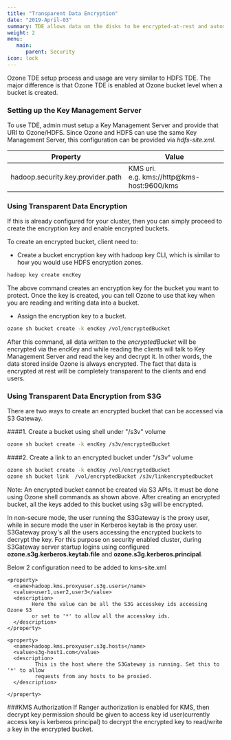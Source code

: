 ```yaml
---
title: "Transparent Data Encryption"
date: "2019-April-03"
summary: TDE allows data on the disks to be encrypted-at-rest and automatically decrypted during access. 
weight: 2
menu:
   main:
      parent: Security
icon: lock
---
```

<!---
  Licensed to the Apache Software Foundation (ASF) under one or more
  contributor license agreements.  See the NOTICE file distributed with
  this work for additional information regarding copyright ownership.
  The ASF licenses this file to You under the Apache License, Version 2.0
  (the "License"); you may not use this file except in compliance with
  the License.  You may obtain a copy of the License at

      http://www.apache.org/licenses/LICENSE-2.0

  Unless required by applicable law or agreed to in writing, software
  distributed under the License is distributed on an "AS IS" BASIS,
  WITHOUT WARRANTIES OR CONDITIONS OF ANY KIND, either express or implied.
  See the License for the specific language governing permissions and
  limitations under the License.
-->

Ozone TDE setup process and usage are very similar to HDFS TDE.
The major difference is that Ozone TDE is enabled at Ozone bucket level
when a bucket is created.

### Setting up the Key Management Server

To use TDE, admin must setup a Key Management Server and provide that URI to
Ozone/HDFS. Since Ozone and HDFS can use the same Key Management Server, this
 configuration can be provided via *hdfs-site.xml*.

Property| Value
-----------------------------------|-----------------------------------------
hadoop.security.key.provider.path  | KMS uri. <br> e.g. kms://http@kms-host:9600/kms

### Using Transparent Data Encryption
If this is already configured for your cluster, then you can simply proceed
to create the encryption key and enable encrypted buckets.

To create an encrypted bucket, client need to:

   * Create a bucket encryption key with hadoop key CLI, which is similar to
  how you would use HDFS encryption zones.

  ```bash
  hadoop key create encKey
  ```
  The above command creates an encryption key for the bucket you want to protect.
  Once the key is created, you can tell Ozone to use that key when you are
  reading and writing data into a bucket.

   * Assign the encryption key to a bucket.

  ```bash
  ozone sh bucket create -k encKey /vol/encryptedBucket
  ```

After this command, all data written to the _encryptedBucket_ will be encrypted
via the encKey and while reading the clients will talk to Key Management
Server and read the key and decrypt it. In other words, the data stored
inside Ozone is always encrypted. The fact that data is encrypted at rest
will be completely transparent to the clients and end users.

### Using Transparent Data Encryption from S3G

There are two ways to create an encrypted bucket that can be accessed via S3 Gateway.

####1. Create a bucket using shell under "/s3v" volume

  ```bash
  ozone sh bucket create -k encKey /s3v/encryptedBucket
  ```
####2. Create a link to an encrypted bucket under "/s3v" volume

  ```bash
  ozone sh bucket create -k encKey /vol/encryptedBucket
  ozone sh bucket link  /vol/encryptedBucket /s3v/linkencryptedbucket
  ```
Note: An encrypted bucket cannot be created via S3 APIs. It must be done using Ozone shell commands as shown above.
After creating an encrypted bucket, all the keys added to this bucket using s3g will be encrypted.

In non-secure mode, the user running the S3Gateway is the proxy user, 
while in secure mode the user in Kerberos keytab is the proxy user. 
S3Gateway proxy's all the users accessing the encrypted buckets to decrypt the key. 
For this purpose on security enabled cluster, during S3Gateway server startup 
logins using configured 
**ozone.s3g.kerberos.keytab.file**  and **ozone.s3g.kerberos.principal**. 

Below 2 configuration need to be added to kms-site.xml

```
<property>
  <name>hadoop.kms.proxyuser.s3g.users</name>
  <value>user1,user2,user3</value>
  <description>
        Here the value can be all the S3G accesskey ids accessing Ozone S3 
        or set to '*' to allow all the accesskey ids.
  </description>
</property>

<property>
  <name>hadoop.kms.proxyuser.s3g.hosts</name>
  <value>s3g-host1.com</value>
  <description>
         This is the host where the S3Gateway is running. Set this to '*' to allow
         requests from any hosts to be proxied.
  </description>

</property>

```

###KMS Authorization
If Ranger authorization is enabled for KMS, then decrypt key permission should be given to
access key id user(currently access key is kerberos principal) to decrypt the encrypted key 
to read/write a key in the encrypted bucket.
